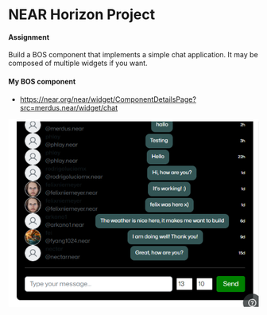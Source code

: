 # NEAR Horizon Project


#### Assignment
Build a BOS component that implements a simple chat application. It may be composed of multiple widgets if you want. 


#### My BOS component

* https://near.org/near/widget/ComponentDetailsPage?src=merdus.near/widget/chat 


![Alt text](<Screenshot (568).png>)